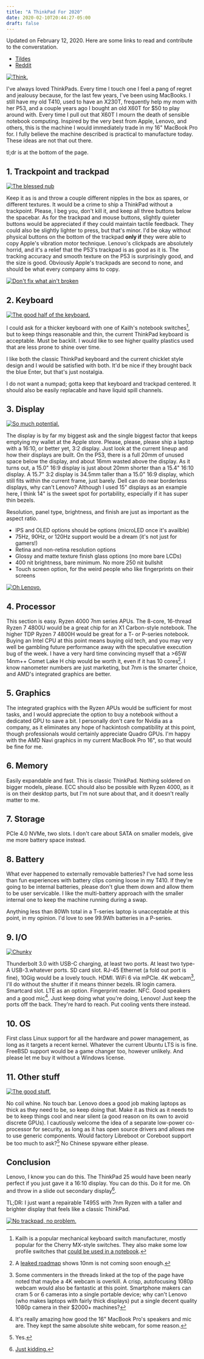```yaml
---
title: "A ThinkPad For 2020"
date: 2020-02-10T20:44:27-05:00
draft: false
---
```

Updated on February 12, 2020. Here are some links to read and contribute to the converstation.

- [Tildes](https://tildes.net/~comp/lrm/what_i_want_to_see_from_2020_thinkpads)
- [Reddit](https://www.reddit.com/r/thinkpad/comments/f23xb5/what_i_want_to_see_in_2020_thinkpads/)

[![Think.](/images/thinkpad2020/small/2.jpg)](/images/thinkpad2020/2.jpg)

I've always loved ThinkPads. Every time I touch one I feel a pang of regret and jealousy because, for the last few years, I've been using MacBooks. I still have my old T410, used to have an X230T, frequently help my mom with her P53, and a couple years ago I bought an old X60T for $50 to play around with. Every time I pull out that X60T I mourn the death of sensible notebook computing. Inspired by the very best from Apple, Lenovo, and others, this is the machine I would immediately trade in my 16" MacBook Pro for. I fully believe the machine described is practical to manufacture today. These ideas are not that out there.

tl;dr is at the bottom of the page. 

## 1. Trackpoint and trackpad

[![The blessed nub](/images/thinkpad2020/small/8.jpg)](/images/thinkpad2020/8.jpg)

Keep it as is and throw a couple different nipples in the box as spares, or different textures. It would be a crime to ship a ThinkPad without a trackpoint. Please, I beg you, don't kill it, and keep all three buttons below the spacebar. As for the trackpad and mouse buttons, slightly quieter buttons would be appreciated if they could maintain tactile feedback. They could also be slightly lighter to press, but that's minor. I'd be okay without physical buttons on the bottom of the trackpad **only if** they were able to copy Apple's vibration motor technique. Lenovo's clickpads are absolutely horrid, and it's a relief that the P53's trackpad is as good as it is. The tracking accuracy and smooth texture on the P53 is surprisingly good, and the size is good. Obviously Apple's trackpads are second to none, and should be what every company aims to copy.

[![Don't fix what ain't broken](/images/thinkpad2020/small/1.jpg)](/images/thinkpad2020/1.jpg)

## 2. Keyboard

[![The good half of the keyboard.](/images/thinkpad2020/small/6.jpg)](/images/thinkpad2020/6.jpg)

I could ask for a thicker keyboard with one of Kailh's notebook switches[^1], but to keep things reasonable and thin, the current ThinkPad keyboard is acceptable. Must be backlit. I would like to see higher quality plastics used that are less prone to shine over time. 

I like both the classic ThinkPad keyboard and the current chicklet style design and I would be satisfied with both. It'd be nice if they brought back the blue Enter, but that's just nostalgia.

I do not want a numpad; gotta keep that keyboard and trackpad centered. It should also be easily replacable and have liquid spill channels.

## 3. Display

[![So much potential.](/images/thinkpad2020/small/4.jpg)](/images/thinkpad2020/4.jpg)

The display is by far my biggest ask and the single biggest factor that keeps emptying my wallet at the Apple store. Please, please, please ship a laptop with a 16:10, or better yet, 3:2 display. Just look at the current lineup and how their displays are built. On the P53, there is a full 20mm of unused space below the display, and about 16mm wasted above the display. As it turns out, a 15.0" 16:9 display is just about 20mm shorter than a 15.4" 16:10 display. A 15.7" 3:2 display is 34.5mm taller than a 15.0" 16:9 display, which still fits within the current frame, just barely. Dell can do near borderless displays, why can't Lenovo? Although I used 15" displays as an example here, I think 14" is the sweet spot for portability, especially if it has super thin bezels.

Resolution, panel type, brightness, and finish are just as important as the aspect ratio. 

- IPS and OLED options should be options (microLED once it's availble)
- 75Hz, 90Hz, or 120Hz support would be a dream (it's not just for gamers!)
- Retina and non-retina resolution options
- Glossy and matte texture finish glass options (no more bare LCDs)
- 400 nit brightness, bare minimum. No more 250 nit bullshit
- Touch screen option, for the weird people who like fingerprints on their screens

[![Oh Lenovo.](/images/thinkpad2020/small/5.jpg)](/images/thinkpad2020/5.jpg)

## 4. Processor

This section is easy. Ryzen 4000 7nm series APUs. The 8-core, 16-thread Ryzen 7 4800U would be a great chip for an X1 Carbon-style notebook. The higher TDP Ryzen 7 4800H would be great for a T- or P-series notebook. Buying an Intel CPU at this point means buying old tech, and you may very well be gambling future performance away with the speculative execution bug of the week. I have a very hard time convincing myself that a >65W 14nm++ Comet Lake H chip would be worth it, even if it has 10 cores[^2]. I know nanometer numbers are just marketing, but 7nm is the smarter choice, and AMD's integrated graphics are better.

## 5. Graphics 

The integrated graphics with the Ryzen APUs would be sufficient for most tasks, and I would appreciate the option to buy a notebook without a dedicated GPU to save a bit. I personally don't care for Nvidia as a company, as it eliminates any hope of hackintosh compatibility at this point, though professionals would certainly appreciate Quadro GPUs. I'm happy with the AMD Navi graphics in my current MacBook Pro 16", so that would be fine for me.

## 6. Memory

Easily expandable and fast. This is classic ThinkPad. Nothing soldered on bigger models, please. ECC should also be possible with Ryzen 4000, as it is on their desktop parts, but I'm not sure about that, and it doesn't really matter to me.

## 7. Storage

PCIe 4.0 NVMe, two slots. I don't care about SATA on smaller models, give me more battery space instead.

## 8. Battery

What ever happened to externally removable batteries? I've had some less than fun experiences with battery clips coming loose in my T410. If they're going to be internal batteries, please don't glue them down and allow them to be user servicable. I like the multi-battery approach with the smaller internal one to keep the machine running during a swap. 

Anything less than 80Wh total in a T-series laptop is unacceptable at this point, in my opinion. I'd love to see 99.9Wh batteries in a P-series. 

## 9. I/O

[![Chunky](/images/thinkpad2020/small/7.jpg)](/images/thinkpad2020/7.jpg)

Thunderbolt 3.0 with USB-C charging, at least two ports. At least two type-A USB-3.whatever ports. SD card slot. RJ-45 Ethernet (a fold out port is fine), 10Gig would be a lovely touch. HDMI. WiFi 6 via mPCIe. 4K webcam[^6], I'll do without the shutter if it means thinner bezels. IR login camera. Smartcard slot. LTE as an option. Fingerprint reader. NFC. Good speakers and a good mic[^3]. Just keep doing what you're doing, Lenovo! Just keep the ports off the back. They're hard to reach. Put cooling vents there instead.

## 10. OS 

First class Linux support for all the hardware and power management, as long as it targets a recent kernel. Whatever the current Ubuntu LTS is is fine. FreeBSD support would be a game changer too, however unlikely. And please let me buy it without a Windows license.


## 11. Other stuff

[![The good stuff.](/images/thinkpad2020/small/0.jpg)](/images/thinkpad2020/0.jpg)

No coil whine. No touch bar. Lenovo does a good job making laptops as thick as they need to be, so keep doing that. Make it as thick as it needs to be to keep things cool and near silent (a good reason on its own to avoid discrete GPUs). I cautiously welcome the idea of a separate low-power co-processor for security, as long as it has open source drivers and allows me to use generic components. Would factory Libreboot or Coreboot support be too much to ask?[^4] No Chinese spyware either please.

## Conclusion

Lenovo, I know you can do this. The ThinkPad 25 would have been nearly perfect if you just gave it a 16:10 display. You can do this. Do it for me. Oh and throw in a slide out secondary display[^5].

TL;DR: I just want a repairable T495S with 7nm Ryzen with a taller and brighter display that feels like a classic ThinkPad.


[![No trackpad, no problem.](/images/thinkpad2020/small/3.jpg)](/images/thinkpad2020/3.jpg)

[^1]: Kailh is a popular mechanical keyboard switch manufacturer, mostly popular for the Cherry MX-style switches. They also make some low profile switches that [could be used in a notebook](http://www.kailh.com/en/Products/Ks/NotebookS/649.html). 

[^2]: A [leaked roadmap](https://wccftech.com/intel-desktop-mobile-cpu-roadmap-leak-14nm-comet-lake-10nm-ice-lake-tiger-lake/) shows 10nm is not coming soon enough. 

[^3]: It's really amazing how good the 16" MacBook Pro's speakers and mic are. They kept the same absolute shite webcam, for some reason.

[^4]: Yes.

[^5]: [Just kidding.](https://www.lenovo.com/us/en/laptops/thinkpad/w-series/w700ds/)

[^6]: Some commenters in the threads linked at the top of the page have noted that maybe a 4K webcam is overkill. A crisp, autofocusing 1080p webcam would also be fantastic at this point. Smartphone makers can cram 5 or 6 cameras into a single portable device; why can't Lenovo (who makes laptops with fairly thick displays) put a single decent quality 1080p camera in their $2000+ machines?
